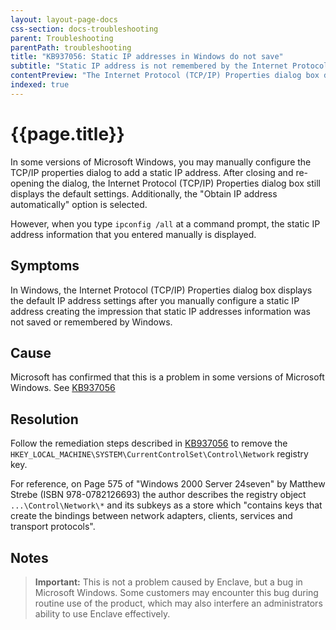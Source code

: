```yaml
---
layout: layout-page-docs
css-section: docs-troubleshooting
parent: Troubleshooting
parentPath: troubleshooting
title: "KB937056: Static IP addresses in Windows do not save"
subtitle: "Static IP address is not remembered by the Internet Protocol (TCP/IP) Properties dialog box"
contentPreview: "The Internet Protocol (TCP/IP) Properties dialog box displays the default IP address settings after you manually configure a static IP address in Windows"
indexed: true
---
```


# {{page.title}}

In some versions of Microsoft Windows, you may manually configure the TCP/IP properties dialog to add a static IP address. After closing and re-opening the dialog, the Internet Protocol (TCP/IP) Properties dialog box still displays the default settings. Additionally, the "Obtain IP address automatically" option is selected.

However, when you type `ipconfig /all` at a command prompt, the static IP address information that you entered manually is displayed.

## Symptoms

In Windows, the Internet Protocol (TCP/IP) Properties dialog box displays the default IP address settings after you manually configure a static IP address creating the impression that static IP addresses information was not saved or remembered by Windows.

## Cause

Microsoft has confirmed that this is a problem in some versions of Microsoft Windows. See [KB937056](http://support.microsoft.com/kb/937056)

## Resolution

Follow the remediation steps described in [KB937056](http://support.microsoft.com/kb/937056) to remove the `HKEY_LOCAL_MACHINE\SYSTEM\CurrentControlSet\Control\Network` registry key.

For reference, on Page 575 of "Windows 2000 Server 24seven" by Matthew Strebe (ISBN 978-0782126693) the author describes the registry object `...\Control\Network\*` and its subkeys as a store which "contains keys that create the bindings between network adapters, clients, services and transport protocols".

## Notes

> **Important:** This is not a problem caused by Enclave, but a bug in Microsoft Windows. Some customers may encounter this bug during routine use of the product, which may also interfere an administrators ability to use Enclave effectively.
